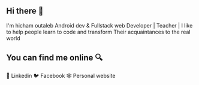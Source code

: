 ## Hi there 👋 
I'm hicham outaleb Android dev & Fullstack web Developer | Teacher  | I like to help people  learn to code and transform Their acquaintances to the real world

## You can find me online 🔍

💼 Linkedin
🐦 Facebook
🕸️ Personal website

<!--
**Hi1talib1World/Hi1talib1World** is a ✨ _special_ ✨ repository because its `README.md` (this file) appears on your GitHub profile.

Here are some ideas to get you started:

- 🔭 I’m currently working on ...
- 🌱 I’m currently learning ...
- 👯 I’m looking to collaborate on ...
- 🤔 I’m looking for help with ...
- 💬 Ask me about ...
- 📫 How to reach me: ...
- 😄 Pronouns: ...
- ⚡ Fun fact: ...
-->
